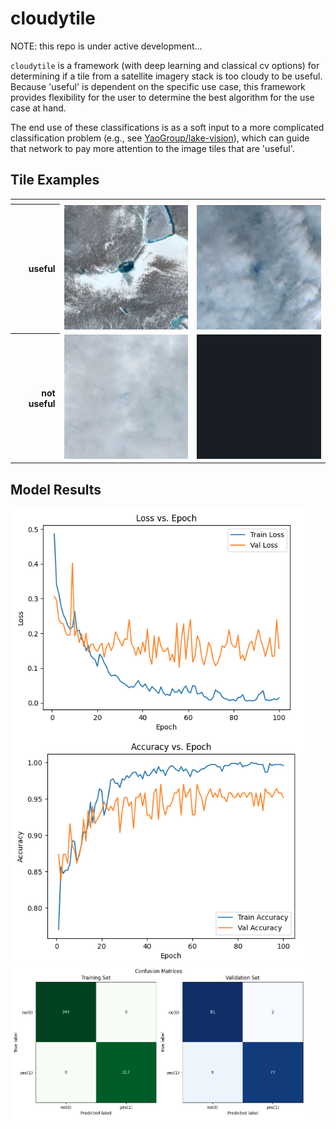 # cloudytile

NOTE: this repo is under active development...

`cloudytile` is a framework (with deep learning and classical cv options) for determining if a tile from a satellite imagery stack is too cloudy to be useful.  Because 'useful' is dependent on the specific use case, this framework provides flexibility for the user to determine the best algorithm for the use case at hand.

The end use of these classifications is as a soft input to a more complicated classification problem (e.g., see [YaoGroup/lake-vision](https://github.com/YaoGroup/lake-vision)), which can guide that network to pay more attention to the image tiles that are 'useful'.

## Tile Examples
<table>
  <tr>
    <th></th>
    <th> </th>
    <th> </th>
  </tr>
  <tr>
    <th align="right">useful</th>
    <td><img src="assets/eg_useful1.png" alt="useful 1" width="240"/></td>
    <td><img src="assets/eg_useful3.png" alt="useful 2" width="240"/></td>
  </tr>
  <tr>
    <th align="right">not useful</th>
    <td><img src="assets/eg_useless1.png" alt="not useful 1" width="240"/></td>
    <td><img src="assets/eg_useless2.png" alt="not useful 2" width="240"/></td>
  </tr>
</table>


## Model Results
<img src="assets/training.png" alt="Training Metrics" width="480px" />
<img src="assets/confmats.png" alt="Confusion Matrices" width="480px" />

